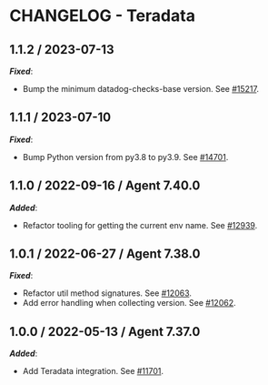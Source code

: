 # CHANGELOG - Teradata

## 1.1.2 / 2023-07-13

***Fixed***:

* Bump the minimum datadog-checks-base version. See [#15217](https://github.com/DataDog/integrations-core/pull/15217).

## 1.1.1 / 2023-07-10

***Fixed***:

* Bump Python version from py3.8 to py3.9. See [#14701](https://github.com/DataDog/integrations-core/pull/14701).

## 1.1.0 / 2022-09-16 / Agent 7.40.0

***Added***: 

* Refactor tooling for getting the current env name. See [#12939](https://github.com/DataDog/integrations-core/pull/12939).


## 1.0.1 / 2022-06-27 / Agent 7.38.0

***Fixed***: 

* Refactor util method signatures. See [#12063](https://github.com/DataDog/integrations-core/pull/12063).
* Add error handling when collecting version. See [#12062](https://github.com/DataDog/integrations-core/pull/12062).


## 1.0.0 / 2022-05-13 / Agent 7.37.0

***Added***: 

* Add Teradata integration. See [#11701](https://github.com/DataDog/integrations-core/pull/11701).


